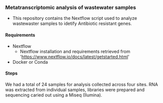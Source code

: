 ### Metatranscriptomic analysis of wastewater samples

- This repository contains the Nextflow script used to analyze wastewaster samples to idetify Antibiotic resistant genes.

#### Requirements 
- Nextflow
  - Nextflow installation and requirements retrieved from 'https://www.nextflow.io/docs/latest/getstarted.html'     
- Docker or Conda

#### Steps 
We had a total of 24 samples for analysis collected across four sites.  RNA was extracted from individual samples, libraries were prepared and sequencing caried out using a Miseq (Ilumina). 


  
